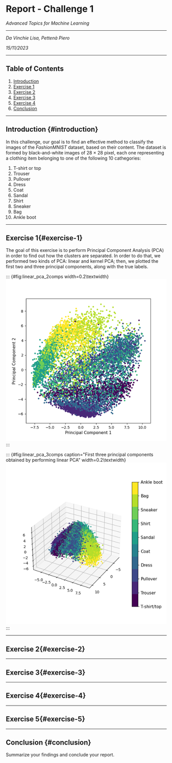 
# Report - Challenge 1

*Advanced Topics for Machine Learning*

---

*Da Vinchie Lisa, Pettenà Piero*

*15/11/2023*

---

## Table of Contents

1. [Introduction](#introduction)
2. [Exercise 1](#exercise-1)
3. [Exercise 2](#exercise-2)
4. [Exercise 3](#exercise-3)
5. [Exercise 4](#exercise-4)
6. [Conclusion](#conclusion)

---

## Introduction {#introduction}

In this challenge, our goal is to find an effective method to classify the images of the *FashionMNIST* dataset, based on their content. The dataset is formed by black-and-white images of 28 $\times$ 28 pixel, each one representing a clothing item belonging to one of the following 10 cathegories:

1. T-shirt or top
2. Trouser
3. Pullover
4. Dress
5. Coat
6. Sandal
7. Shirt
8. Sneaker
9. Bag
10. Ankle boot

---

## Exercise 1{#exercise-1}

The goal of this exercise is to perform Principal Component Analysis (PCA) in order to find out how the clusters are separated. In order to do that, we performed two kinds of PCA: linear and kernel PCA; then, we plotted the first two and three principal components, along with the true labels.

::: {#fig:linear_pca_2comps width=0.2\textwidth}
![First two principal components obtained by performing linear PCA](pca_linear_2comps.png)
:::

::: {#fig:linear_pca_3comps caption="First three principal components obtained by performing linear PCA" width=0.2\textwidth}
![Linear PCA](pca_linear_3comps.png)
:::

---

## Exercise 2{#exercise-2}

---

## Exercise 3{#exercise-3}

---

## Exercise 4{#exercise-4}

---

## Exercise 5{#exercise-5}

---

## Conclusion {#conclusion}

Summarize your findings and conclude your report.